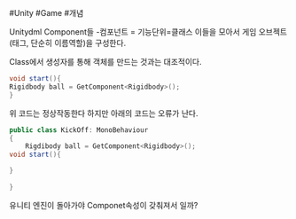 #Unity
#Game
#개념

Unitydml Component들
-컴포넌트 = 기능단위=클래스
	이들을 모아서 게임 오브젝트(태그, 단순히 이름역할)을 구성한다.

Class에서 생성자를 통해 객체를 만드는 것과는 대조적이다.


```C#
void start(){
Rigidbody ball = GetComponent<Rigidbody>();
}
```

위 코드는 정상작동한다 하지만  아래의 코드는 오류가 난다.

```C#
public class KickOff: MonoBehaviour
{
	Rigdibody ball = GetComponent<Rigidbody>();
void start(){

}
	
}
```

유니티 엔진이 돌아가야 Componet속성이 갖춰져서 일까?
